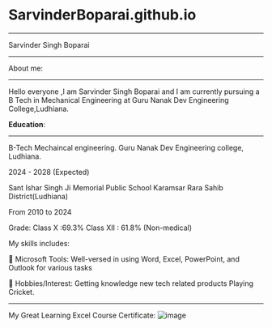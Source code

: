 # SarvinderBoparai.github.io
___

Sarvinder Singh Boparai

___

About me:

___
Hello everyone ,I am Sarvinder Singh Boparai and I am currently pursuing a B Tech in Mechanical Engineering at Guru Nanak Dev Engineering College,Ludhiana.
 
**Education**:

___
B-Tech Mechaincal engineering.
Guru Nanak Dev Engineering college, Ludhiana.

2024 - 2028 (Expected)

Sant Ishar Singh Ji Memorial Public School Karamsar Rara Sahib District(Ludhiana)

From 2010 to 2024

Grade: Class X :69.3%
Class XII : 61.8% (Non-medical)

My skills includes:

💼 Microsoft Tools: Well-versed in using Word, Excel, PowerPoint, and Outlook for various tasks

🏏 Hobbies/Interest:
Getting knowledge new tech related products
Playing Cricket.
___
My Great Learning Excel Course Certificate:
![image](https://github.com/user-attachments/assets/fb2008a8-aeb4-40ba-801d-6de91c058d51)


